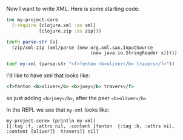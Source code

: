 Now I want to write XML.  Here is some starting code:

```clojure
(ns my-project.core
  (:require [clojure.xml :as xml]
            [clojure.zip :as zip]))

(defn parse-str [s]
  (zip/xml-zip (xml/parse (new org.xml.sax.InputSource
                               (new java.io.StringReader s)))))

(def my-xml (parse-str "<f>fenton <b>oliver</b> travers</f>"))
```

I'd like to have xml that looks like:

```xml
<f>fenton <b>oliver</b> <b>joey</b> travers</f>
```

so just adding `<b>joey</b>`, after the peer `<b>oliver</b>`

In the REPL we see that `my-xml` looks like:

```
my-project.core> (println my-xml)
[{:tag :f, :attrs nil, :content [fenton  {:tag :b, :attrs nil, :content [oliver]}  travers]} nil]
```
